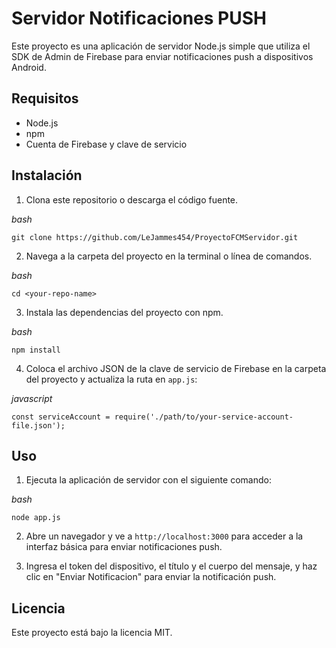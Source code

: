 # Servidor Notificaciones PUSH

Este proyecto es una aplicación de servidor Node.js simple que utiliza el SDK de Admin de Firebase para enviar notificaciones push a dispositivos Android.

## Requisitos

- Node.js
- npm
- Cuenta de Firebase y clave de servicio

## Instalación

1. Clona este repositorio o descarga el código fuente.

_bash_ 
```
git clone https://github.com/LeJammes454/ProyectoFCMServidor.git
```

2.  Navega a la carpeta del proyecto en la terminal o línea de comandos.


_bash_ 
```
cd <your-repo-name>
```



3.  Instala las dependencias del proyecto con npm.


_bash_
```
npm install
```

4.  Coloca el archivo JSON de la clave de servicio de Firebase en la carpeta del proyecto y actualiza la ruta en `app.js`:

_javascript_
```
const serviceAccount = require('./path/to/your-service-account-file.json');
```
## Uso

1.  Ejecuta la aplicación de servidor con el siguiente comando:

_bash_
```
node app.js
```

2.  Abre un navegador y ve a `http://localhost:3000` para acceder a la interfaz básica para enviar notificaciones push.
    
3.  Ingresa el token del dispositivo, el título y el cuerpo del mensaje, y haz clic en "Enviar Notificacion" para enviar la notificación push.
    

## Licencia

Este proyecto está bajo la licencia MIT.
